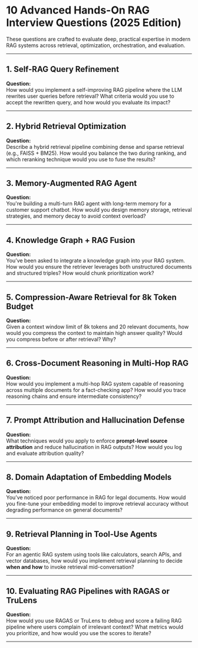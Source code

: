 # 10 Advanced Hands-On RAG Interview Questions (2025 Edition)

These questions are crafted to evaluate deep, practical expertise in modern RAG systems across retrieval, optimization, orchestration, and evaluation.

---

## 1. Self-RAG Query Refinement

**Question:**  
How would you implement a self-improving RAG pipeline where the LLM rewrites user queries before retrieval? What criteria would you use to accept the rewritten query, and how would you evaluate its impact?

---

## 2. Hybrid Retrieval Optimization

**Question:**  
Describe a hybrid retrieval pipeline combining dense and sparse retrieval (e.g., FAISS + BM25). How would you balance the two during ranking, and which reranking technique would you use to fuse the results?

---

## 3. Memory-Augmented RAG Agent

**Question:**  
You're building a multi-turn RAG agent with long-term memory for a customer support chatbot. How would you design memory storage, retrieval strategies, and memory decay to avoid context overload?

---

## 4. Knowledge Graph + RAG Fusion

**Question:**  
You’ve been asked to integrate a knowledge graph into your RAG system. How would you ensure the retriever leverages both unstructured documents and structured triples? How would chunk prioritization work?

---

## 5. Compression-Aware Retrieval for 8k Token Budget

**Question:**  
Given a context window limit of 8k tokens and 20 relevant documents, how would you compress the context to maintain high answer quality? Would you compress before or after retrieval? Why?

---

## 6. Cross-Document Reasoning in Multi-Hop RAG

**Question:**  
How would you implement a multi-hop RAG system capable of reasoning across multiple documents for a fact-checking app? How would you trace reasoning chains and ensure intermediate consistency?

---

## 7. Prompt Attribution and Hallucination Defense

**Question:**  
What techniques would you apply to enforce **prompt-level source attribution** and reduce hallucination in RAG outputs? How would you log and evaluate attribution quality?

---

## 8. Domain Adaptation of Embedding Models

**Question:**  
You’ve noticed poor performance in RAG for legal documents. How would you fine-tune your embedding model to improve retrieval accuracy without degrading performance on general documents?

---

## 9. Retrieval Planning in Tool-Use Agents

**Question:**  
For an agentic RAG system using tools like calculators, search APIs, and vector databases, how would you implement retrieval planning to decide **when and how** to invoke retrieval mid-conversation?

---

## 10. Evaluating RAG Pipelines with RAGAS or TruLens

**Question:**  
How would you use RAGAS or TruLens to debug and score a failing RAG pipeline where users complain of irrelevant context? What metrics would you prioritize, and how would you use the scores to iterate?

---
